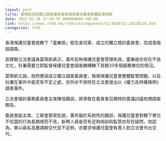 ```yaml
---
layout: post
title: 葛珮帆促設獨立調查委員會檢視保護兒童會整體監管問題
date: 2022-01-26 17:34:55.000000000 +08:00
link: https://news.rthk.hk/rthk/ch/component/k2/1630721-20220126.htm
categories: rthk
---
```


香港保護兒童會就轄下「童樂居」發生虐兒案，成立的獨立檢討委員會，完成首階段調查。

民建聯立法會議員葛珮帆表示，事件反映保護兒童會管理失效，童樂居亦存在不良文化，社署需要立即監督保護兒童會調查機構轄下其餘20多個服務單位的情況。

葛珮帆又說，政府應該成立獨立調查委員會，檢視保護兒童會整體監管問題，以及社署在事件中是否有不足之處，另外亦不排除在立法會提出以《權力及特權條例》調查事件。

立法會福利事務委員會主席陳恒鑌說，將爭取在委員會召開特別會議討論有關調查報告。

委員會副主席、工聯會鄧家彪說，事件屬於系統性的錯誤，保護兒童會對轄下單位不恰當的行為長期視而不見，新聘人員是否有足夠培訓和監管亦存在疑問，他認為，單以兩名高層請辭交代並不足夠，亦要求保護兒童會負責人到立法會作出交代。
